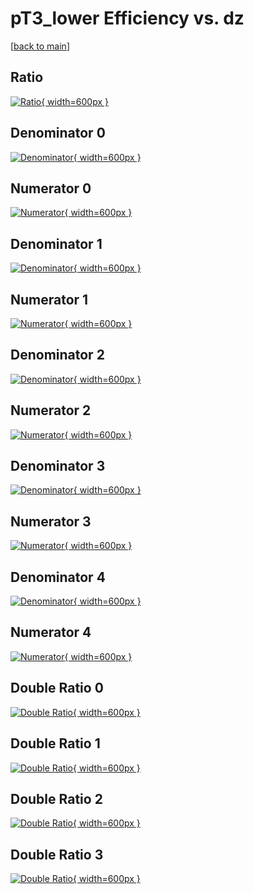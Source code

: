 # pT3_lower Efficiency vs. dz

[[back to main](./)]



## Ratio

[![Ratio](../mtv/var/pT3_lower_xtr_0_0_eff_dz.png){ width=600px }](../mtv/var/pT3_lower_xtr_0_0_eff_dz.pdf)

## Denominator 0

[![Denominator](../mtv/den/pT3_lower_xtr_0_0_eff_dz_den0.png){ width=600px }](../mtv/den/pT3_lower_xtr_0_0_eff_dz_den0.pdf)

## Numerator 0

[![Numerator](../mtv/num/pT3_lower_xtr_0_0_eff_dz_num0.png){ width=600px }](../mtv/num/pT3_lower_xtr_0_0_eff_dz_num0.pdf)

## Denominator 1

[![Denominator](../mtv/den/pT3_lower_xtr_0_0_eff_dz_den1.png){ width=600px }](../mtv/den/pT3_lower_xtr_0_0_eff_dz_den1.pdf)

## Numerator 1

[![Numerator](../mtv/num/pT3_lower_xtr_0_0_eff_dz_num1.png){ width=600px }](../mtv/num/pT3_lower_xtr_0_0_eff_dz_num1.pdf)

## Denominator 2

[![Denominator](../mtv/den/pT3_lower_xtr_0_0_eff_dz_den2.png){ width=600px }](../mtv/den/pT3_lower_xtr_0_0_eff_dz_den2.pdf)

## Numerator 2

[![Numerator](../mtv/num/pT3_lower_xtr_0_0_eff_dz_num2.png){ width=600px }](../mtv/num/pT3_lower_xtr_0_0_eff_dz_num2.pdf)

## Denominator 3

[![Denominator](../mtv/den/pT3_lower_xtr_0_0_eff_dz_den3.png){ width=600px }](../mtv/den/pT3_lower_xtr_0_0_eff_dz_den3.pdf)

## Numerator 3

[![Numerator](../mtv/num/pT3_lower_xtr_0_0_eff_dz_num3.png){ width=600px }](../mtv/num/pT3_lower_xtr_0_0_eff_dz_num3.pdf)

## Denominator 4

[![Denominator](../mtv/den/pT3_lower_xtr_0_0_eff_dz_den4.png){ width=600px }](../mtv/den/pT3_lower_xtr_0_0_eff_dz_den4.pdf)

## Numerator 4

[![Numerator](../mtv/num/pT3_lower_xtr_0_0_eff_dz_num4.png){ width=600px }](../mtv/num/pT3_lower_xtr_0_0_eff_dz_num4.pdf)

## Double Ratio 0

[![Double Ratio](../mtv/ratio/pT3_lower_xtr_0_0_eff_dz_ratio0.png){ width=600px }](../mtv/ratio/pT3_lower_xtr_0_0_eff_dz_ratio0.pdf)

## Double Ratio 1

[![Double Ratio](../mtv/ratio/pT3_lower_xtr_0_0_eff_dz_ratio1.png){ width=600px }](../mtv/ratio/pT3_lower_xtr_0_0_eff_dz_ratio1.pdf)

## Double Ratio 2

[![Double Ratio](../mtv/ratio/pT3_lower_xtr_0_0_eff_dz_ratio2.png){ width=600px }](../mtv/ratio/pT3_lower_xtr_0_0_eff_dz_ratio2.pdf)

## Double Ratio 3

[![Double Ratio](../mtv/ratio/pT3_lower_xtr_0_0_eff_dz_ratio3.png){ width=600px }](../mtv/ratio/pT3_lower_xtr_0_0_eff_dz_ratio3.pdf)

